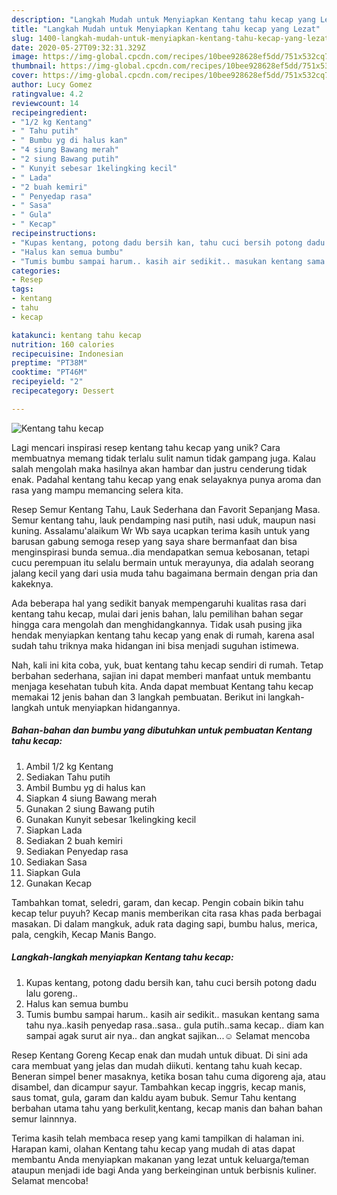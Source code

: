 ```yaml
---
description: "Langkah Mudah untuk Menyiapkan Kentang tahu kecap yang Lezat"
title: "Langkah Mudah untuk Menyiapkan Kentang tahu kecap yang Lezat"
slug: 1400-langkah-mudah-untuk-menyiapkan-kentang-tahu-kecap-yang-lezat
date: 2020-05-27T09:32:31.329Z
image: https://img-global.cpcdn.com/recipes/10bee928628ef5dd/751x532cq70/kentang-tahu-kecap-foto-resep-utama.jpg
thumbnail: https://img-global.cpcdn.com/recipes/10bee928628ef5dd/751x532cq70/kentang-tahu-kecap-foto-resep-utama.jpg
cover: https://img-global.cpcdn.com/recipes/10bee928628ef5dd/751x532cq70/kentang-tahu-kecap-foto-resep-utama.jpg
author: Lucy Gomez
ratingvalue: 4.2
reviewcount: 14
recipeingredient:
- "1/2 kg Kentang"
- " Tahu putih"
- " Bumbu yg di halus kan"
- "4 siung Bawang merah"
- "2 siung Bawang putih"
- " Kunyit sebesar 1kelingking kecil"
- " Lada"
- "2 buah kemiri"
- " Penyedap rasa"
- " Sasa"
- " Gula"
- " Kecap"
recipeinstructions:
- "Kupas kentang, potong dadu bersih kan, tahu cuci bersih potong dadu lalu goreng.."
- "Halus kan semua bumbu"
- "Tumis bumbu sampai harum.. kasih air sedikit.. masukan kentang sama tahu nya..kasih penyedap rasa..sasa.. gula putih..sama kecap.. diam kan sampai agak surut air nya.. dan angkat sajikan...☺️ Selamat mencoba"
categories:
- Resep
tags:
- kentang
- tahu
- kecap

katakunci: kentang tahu kecap 
nutrition: 160 calories
recipecuisine: Indonesian
preptime: "PT38M"
cooktime: "PT46M"
recipeyield: "2"
recipecategory: Dessert

---
```



![Kentang tahu kecap](https://img-global.cpcdn.com/recipes/10bee928628ef5dd/751x532cq70/kentang-tahu-kecap-foto-resep-utama.jpg)

Lagi mencari inspirasi resep kentang tahu kecap yang unik? Cara membuatnya memang tidak terlalu sulit namun tidak gampang juga. Kalau salah mengolah maka hasilnya akan hambar dan justru cenderung tidak enak. Padahal kentang tahu kecap yang enak selayaknya punya aroma dan rasa yang mampu memancing selera kita.

Resep Semur Kentang Tahu, Lauk Sederhana dan Favorit Sepanjang Masa. Semur kentang tahu, lauk pendamping nasi putih, nasi uduk, maupun nasi kuning. Assalamu&#39;alaikum Wr Wb saya ucapkan terima kasih untuk yang barusan gabung semoga resep yang saya share bermanfaat dan bisa menginspirasi bunda semua..dia mendapatkan semua kebosanan, tetapi cucu perempuan itu selalu bermain untuk merayunya, dia adalah seorang jalang kecil yang dari usia muda tahu bagaimana bermain dengan pria dan kakeknya.

Ada beberapa hal yang sedikit banyak mempengaruhi kualitas rasa dari kentang tahu kecap, mulai dari jenis bahan, lalu pemilihan bahan segar hingga cara mengolah dan menghidangkannya. Tidak usah pusing jika hendak menyiapkan kentang tahu kecap yang enak di rumah, karena asal sudah tahu triknya maka hidangan ini bisa menjadi suguhan istimewa.


Nah, kali ini kita coba, yuk, buat kentang tahu kecap sendiri di rumah. Tetap berbahan sederhana, sajian ini dapat memberi manfaat untuk membantu menjaga kesehatan tubuh kita. Anda dapat membuat Kentang tahu kecap memakai 12 jenis bahan dan 3 langkah pembuatan. Berikut ini langkah-langkah untuk menyiapkan hidangannya.

<!--inarticleads1-->

##### Bahan-bahan dan bumbu yang dibutuhkan untuk pembuatan Kentang tahu kecap:

1. Ambil 1/2 kg Kentang
1. Sediakan  Tahu putih
1. Ambil  Bumbu yg di halus kan
1. Siapkan 4 siung Bawang merah
1. Gunakan 2 siung Bawang putih
1. Gunakan  Kunyit sebesar 1kelingking kecil
1. Siapkan  Lada
1. Sediakan 2 buah kemiri
1. Sediakan  Penyedap rasa
1. Sediakan  Sasa
1. Siapkan  Gula
1. Gunakan  Kecap


Tambahkan tomat, seledri, garam, dan kecap. Pengin cobain bikin tahu kecap telur puyuh? Kecap manis memberikan cita rasa khas pada berbagai masakan. Di dalam mangkuk, aduk rata daging sapi, bumbu halus, merica, pala, cengkih, Kecap Manis Bango. 

<!--inarticleads2-->

##### Langkah-langkah menyiapkan Kentang tahu kecap:

1. Kupas kentang, potong dadu bersih kan, tahu cuci bersih potong dadu lalu goreng..
1. Halus kan semua bumbu
1. Tumis bumbu sampai harum.. kasih air sedikit.. masukan kentang sama tahu nya..kasih penyedap rasa..sasa.. gula putih..sama kecap.. diam kan sampai agak surut air nya.. dan angkat sajikan...☺️ Selamat mencoba


Resep Kentang Goreng Kecap enak dan mudah untuk dibuat. Di sini ada cara membuat yang jelas dan mudah diikuti. kentang tahu kuah kecap. Beneran simpel bener masaknya, ketika bosan tahu cuma digoreng aja, atau disambel, dan dicampur sayur. Tambahkan kecap inggris, kecap manis, saus tomat, gula, garam dan kaldu ayam bubuk. Semur Tahu kentang berbahan utama tahu yang berkulit,kentang, kecap manis dan bahan bahan semur lainnnya. 

Terima kasih telah membaca resep yang kami tampilkan di halaman ini. Harapan kami, olahan Kentang tahu kecap yang mudah di atas dapat membantu Anda menyiapkan makanan yang lezat untuk keluarga/teman ataupun menjadi ide bagi Anda yang berkeinginan untuk berbisnis kuliner. Selamat mencoba!
